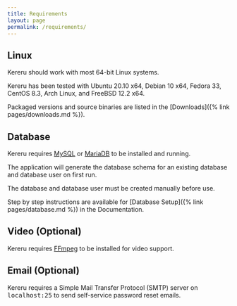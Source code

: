 ```yaml
---
title: Requirements
layout: page
permalink: /requirements/
---
```


## Linux

Kereru should work with most 64-bit Linux systems.

Kereru has been tested with Ubuntu 20.10 x64, Debian 10 x64, Fedora 33, CentOS 8.3, Arch Linux, and FreeBSD 12.2 x64.

Packaged versions and source binaries are listed in the [Downloads]({% link pages/downloads.md %}).

## Database

Kereru requires [MySQL](https://www.mysql.com/) or [MariaDB](https://mariadb.org/) to be installed and running.

The application will generate the database schema for an existing database and database user on first run.

The database and database user must be created manually before use.

Step by step instructions are available for [Database Setup]({% link pages/database.md %}) in the Documentation.

## Video (Optional)

Kereru requires [FFmpeg](https://ffmpeg.org/) to be installed for video support.

## Email (Optional)

Kereru requires a Simple Mail Transfer Protocol (SMTP) server on <tt>localhost:25</tt> to send self-service password reset emails.

